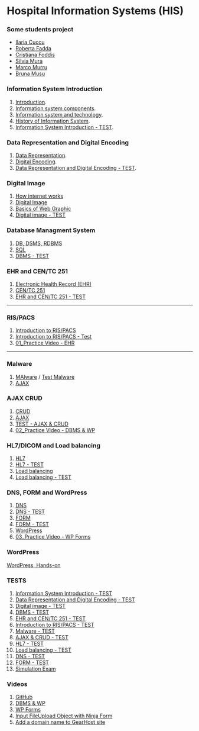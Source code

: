 # Hospital Information Systems (HIS)

### Some students project

<!--1. [Annarosa Baldussi](http://wordpressanne.gear.host/)
2. [Fabio Carucci](http://wpfab.gear.host/)-->
<ul>
  <li><a href="http://wordpressila.gear.host/">Ilaria Cuccu</a>
  <li><a href="http://wordpressrob.gear.host/">Roberta Fadda</a></li>
  <li><a href="http://wordpressc.gear.host/">Cristiana Foddis</a></li>
  <li><a href="http://wordpressmura.gear.host/">Silvia Mura</a></li>
  <li><a href="http://wordpressmarc.gear.host/">Marco Murru</a></li>
  <li><a href="http://wordpressb.gear.host/">Bruna Musu</a></li>
</ul>


### Information System Introduction

1. [Introduction](https://docs.google.com/presentation/d/1AmQ96mIIBupl_A-R0zcRWZ919oyGVNLU99SOkDalmVU/edit?usp=sharing).
2. [Information system components](https://docs.google.com/presentation/d/1J7kIe1wUekqzJfPW_LfuwKpMdlm91wfaSYi7ai_oM-Q/edit?usp=sharing).
3. [Information system and technology](https://docs.google.com/presentation/d/1DgxCtUR6n6ovOsWrQdEpb53Yh1Ux1zOUBsGR8HBrOMk/edit?usp=sharing).
4. [History of Information System](https://docs.google.com/presentation/d/1Ajg89e86b-UEnUKgRlBaA-uDf1oKeDnUrMpdIf1SG3w/edit?usp=sharing).
5. [Information System Introduction - TEST](https://goo.gl/forms/NmwBBuRsmf7MpxfW2).

### Data Representation and Digital Encoding

1. [Data Representation](https://docs.google.com/presentation/d/1cqXaQl3dQHHmH1SugicevSWkix1ZIIzs49S_FQWwFKw/edit?usp=sharing).
2. [Digital Encoding](https://docs.google.com/presentation/d/1ki378b5UzbK5TEwSFQotJftzV7IWr3GSDBjtxanNDMI/edit?usp=sharing).
3. [Data Representation and Digital Encoding - TEST](http://svel.to/nbe).

### Digital Image

1. [How internet works](https://docs.google.com/presentation/d/1AkUdTWKUyX8EmoLIYVFFS4eQbvoDCzNs2x2OtCr6BrU/edit?usp=sharing)
2. [Digital Image](https://docs.google.com/presentation/d/1fNLRy1LrPHHMLv3qCsYkvnEYbeIkhOipiFbsf3TwZjw/edit#slide=id.g1d55465802_0_35)
3. [Basics of Web Graphic](https://docs.google.com/presentation/d/1Hhpqyqpw3GINCoPtpeRXJvcnEHlk4eJ3yf-pMzR2DKk/edit?usp=sharing)
4. [Digital image - TEST](http://svel.to/ndz)


### Database Managment System

1. [DB, DSMS, RDBMS](https://docs.google.com/presentation/d/1w0DGNXwoIqQ63olsKIU_ok1qF1fa7okArFK-7AFGCsQ/edit?usp=sharing)
2. [SQL](https://docs.google.com/presentation/d/1OuXDD_fAprMVag0G557oNKLOMff7TTVF_ENuiqDpm1c/edit?usp=sharing) 
3. [DBMS - TEST](http://svel.to/ndh)

### EHR and CEN/TC 251

1. [Electronic Health Record (EHR)](https://docs.google.com/presentation/d/1WB31CHQ0BD4BYZiSBFbg5PpEEvWoGFabhDg01Ok0sO4/edit?usp=sharing)
2. [CEN/TC 251](https://docs.google.com/presentation/d/10QF4OPYsFoJv1T2E-JyyBi1JRJJvBs4hp3WJPUryTog/edit?usp=sharing) 
3. [EHR and CEN/TC 251 - TEST](http://svel.to/nec)

---

### RIS/PACS

1. [Introduction to RIS/PACS](https://docs.google.com/presentation/d/1fjrC1ce9ZoYgW9gvxBxOBkWRdfdPdEzqxsxhtPmoG-I/edit?usp=sharing)
2. [Introduction to RIS/PACS - Test](http://svel.to/nf8)
3. [01_Practice Video - EHR ](https://youtu.be/_k_SbHSu9BQ)

---

### Malware

1. [MAlware](https://docs.google.com/presentation/d/1INituoBAeOTqraXvQPCPSXxX4xGFc28DCTxjCrXk6ok/edit?usp=sharing) / [Test Malware](http://svel.to/nfq)
3. [AJAX](http://svel.to/nfr)

### AJAX CRUD
1. [CRUD](https://docs.google.com/presentation/d/1v2s5C8IoiJ9H3eXCSorNqySpIS7nXsDrDe-6PUJP3IU/edit?usp=sharing)
2. [AJAX](https://docs.google.com/presentation/d/1omO5RyRFNhro4dQ1tiqCn1fWrGJ0WH6Bye1JuI2_rdE/edit?usp=sharing) 
3. [TEST - AJAX & CRUD](http://svel.to/nkj)
4. [02_Practice Video - DBMS & WP](https://www.youtube.com/playlist?list=PLbejvFLz_IAAGlt6KScQCPPoNuaLJbkgd)


### HL7/DICOM and Load balancing
1. [HL7](http://svel.to/njw)
2. [HL7 - TEST](https://docs.google.com/forms/d/e/1FAIpQLSeFjQRfyrJdnwS5vbn5_kXIq86Kx02yrReXIrUV7j6rLeTlmQ/viewform)
3. [Load balancing](https://docs.google.com/presentation/d/1OpKtiIT-c6nyOiczn8viuN9ufUZ_spTwln3ejeSwZls/edit?usp=sharing)
4. [Load balancing - TEST](http://svel.to/njj)


### DNS, FORM and WordPress
1. [DNS](http://svel.to/nkb)
2. [DNS - TEST](http://svel.to/nkh)
3. [FORM](http://svel.to/nlw)
4. [FORM - TEST]( http://svel.to/nkf)
5. [WordPress](http://svel.to/nl9)
6. [03_Practice Video - WP Forms](http://svel.to/nlb)

### WordPress
[WordPress, Hands-on](http://svel.to/nmm)

### TESTS
1. [Information System Introduction - TEST](https://goo.gl/forms/NmwBBuRsmf7MpxfW2)
2. [Data Representation and Digital Encoding - TEST](http://svel.to/nbe)
3. [Digital image - TEST](http://svel.to/ndz)
4. [DBMS - TEST](http://svel.to/ndh)
5. [EHR and CEN/TC 251 - TEST](http://svel.to/nec)
6. [Introduction to RIS/PACS - TEST](http://svel.to/nf8)
7. [Malware - TEST](http://svel.to/nfq)
8. [AJAX & CRUD - TEST](http://svel.to/nkj)
9. [HL7 - TEST](https://docs.google.com/forms/d/e/1FAIpQLSeFjQRfyrJdnwS5vbn5_kXIq86Kx02yrReXIrUV7j6rLeTlmQ/viewform)
10. [Load balancing - TEST](http://svel.to/njj)
11. [DNS - TEST](http://svel.to/nkh)
12. [FORM - TEST]( http://svel.to/nkf)
13. [Simulation Exam](http://svel.to/nml)

### Videos
1. [GitHub](https://youtu.be/_k_SbHSu9BQ)
2. [DBMS & WP](https://www.youtube.com/playlist?list=PLbejvFLz_IAAGlt6KScQCPPoNuaLJbkgd)
3. [WP Forms](http://svel.to/nlb)
4. [Input FileUpload Object with Ninja Form](https://www.youtube.com/playlist?list=PLbejvFLz_IADcQvvxF-M-A-X0QkWXjTdt)
5. [Add a domain name to GearHost site](https://youtu.be/r8mRL5S2uRc)



